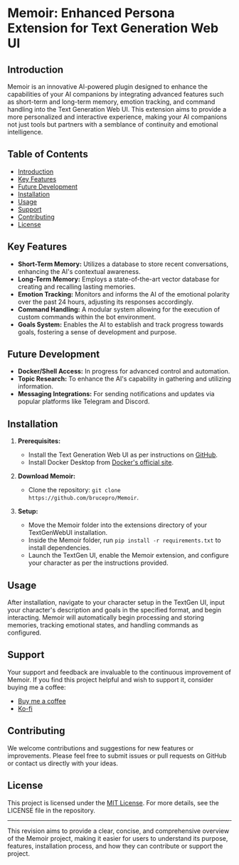 # Memoir: Enhanced Persona Extension for Text Generation Web UI

## Introduction

Memoir is an innovative AI-powered plugin designed to enhance the capabilities of your AI companions by integrating advanced features such as short-term and long-term memory, emotion tracking, and command handling into the Text Generation Web UI. This extension aims to provide a more personalized and interactive experience, making your AI companions not just tools but partners with a semblance of continuity and emotional intelligence.

## Table of Contents

- [Introduction](#introduction)
- [Key Features](#key-features)
- [Future Development](#future-development)
- [Installation](#installation)
- [Usage](#usage)
- [Support](#support)
- [Contributing](#contributing)
- [License](#license)

## Key Features

- **Short-Term Memory:** Utilizes a database to store recent conversations, enhancing the AI's contextual awareness.
- **Long-Term Memory:** Employs a state-of-the-art vector database for creating and recalling lasting memories.
- **Emotion Tracking:** Monitors and informs the AI of the emotional polarity over the past 24 hours, adjusting its responses accordingly.
- **Command Handling:** A modular system allowing for the execution of custom commands within the bot environment.
- **Goals System:** Enables the AI to establish and track progress towards goals, fostering a sense of development and purpose.

## Future Development

- **Docker/Shell Access:** In progress for advanced control and automation.
- **Topic Research:** To enhance the AI's capability in gathering and utilizing information.
- **Messaging Integrations:** For sending notifications and updates via popular platforms like Telegram and Discord.

## Installation

1. **Prerequisites:**
   - Install the Text Generation Web UI as per instructions on [GitHub](https://github.com/oobabooga/text-generation-webui).
   - Install Docker Desktop from [Docker's official site](https://www.docker.com/products/docker-desktop/).

2. **Download Memoir:**
   - Clone the repository: `git clone https://github.com/brucepro/Memoir`.

3. **Setup:**
   - Move the Memoir folder into the extensions directory of your TextGenWebUI installation.
   - Inside the Memoir folder, run `pip install -r requirements.txt` to install dependencies.
   - Launch the TextGen UI, enable the Memoir extension, and configure your character as per the instructions provided.

## Usage

After installation, navigate to your character setup in the TextGen UI, input your character's description and goals in the specified format, and begin interacting. Memoir will automatically begin processing and storing memories, tracking emotional states, and handling commands as configured.

## Support

Your support and feedback are invaluable to the continuous improvement of Memoir. If you find this project helpful and wish to support it, consider buying me a coffee:

- [Buy me a coffee](https://www.buymeacoffee.com/brucepro)
- [Ko-fi](https://ko-fi.com/F1F7U45XV)

## Contributing

We welcome contributions and suggestions for new features or improvements. Please feel free to submit issues or pull requests on GitHub or contact us directly with your ideas.

## License

This project is licensed under the [MIT License](LICENSE). For more details, see the LICENSE file in the repository.

---

This revision aims to provide a clear, concise, and comprehensive overview of the Memoir project, making it easier for users to understand its purpose, features, installation process, and how they can contribute or support the project.
